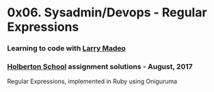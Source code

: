 # 0x06. Sysadmin/Devops - Regular Expressions

### Learning to code with [Larry Madeo](https://twitter.com/larmalade)

### [Holberton School](https://www.holbertonschool.com) assignment solutions - August, 2017

Regular Expressions, implemented in Ruby using Oniguruma
